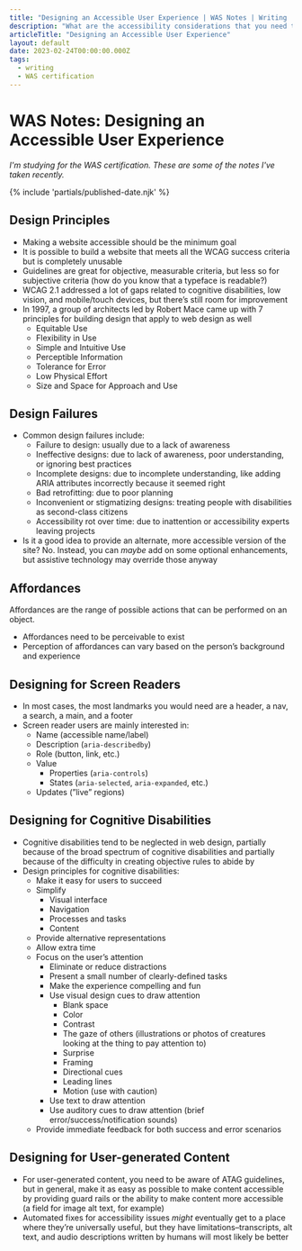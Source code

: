 ```yaml
---
title: "Designing an Accessible User Experience | WAS Notes | Writing | Dustin Whisman"
description: "What are the accessibility considerations that you need to account for when designing a user experience?"
articleTitle: "Designing an Accessible User Experience"
layout: default
date: 2023-02-24T00:00:00.000Z
tags:
  - writing
  - WAS certification
---
```


# WAS Notes: Designing an Accessible User Experience

_I'm studying for the WAS certification. These are some of the notes I've taken recently._

{% include 'partials/published-date.njk' %}

## Design Principles

- Making a website accessible should be the minimum goal
- It is possible to build a website that meets all the WCAG success criteria but is completely unusable
- Guidelines are great for objective, measurable criteria, but less so for subjective criteria (how do you know that a typeface is readable?)
- WCAG 2.1 addressed a lot of gaps related to cognitive disabilities, low vision, and mobile/touch devices, but there’s still room for improvement
- In 1997, a group of architects led by Robert Mace came up with 7 principles for building design that apply to web design as well
  - Equitable Use
  - Flexibility in Use
  - Simple and Intuitive Use
  - Perceptible Information
  - Tolerance for Error
  - Low Physical Effort
  - Size and Space for Approach and Use

## Design Failures

- Common design failures include:
  - Failure to design: usually due to a lack of awareness
  - Ineffective designs: due to lack of awareness, poor understanding, or ignoring best practices
  - Incomplete designs: due to incomplete understanding, like adding ARIA attributes incorrectly because it seemed right
  - Bad retrofitting: due to poor planning
  - Inconvenient or stigmatizing designs: treating people with disabilities as second-class citizens
  - Accessibility rot over time: due to inattention or accessibility experts leaving projects
- Is it a good idea to provide an alternate, more accessible version of the site? No. Instead, you can _maybe_ add on some optional enhancements, but assistive technology may override those anyway

## Affordances

Affordances are the range of possible actions that can be performed on an object.

- Affordances need to be perceivable to exist
- Perception of affordances can vary based on the person’s background and experience

## Designing for Screen Readers

- In most cases, the most landmarks you would need are a header, a nav, a search, a main, and a footer
- Screen reader users are mainly interested in:
  - Name (accessible name/label)
  - Description (`aria-describedby`)
  - Role (button, link, etc.)
  - Value
    - Properties (`aria-controls`)
    - States (`aria-selected`, `aria-expanded`, etc.)
  - Updates (”live” regions)

## Designing for Cognitive Disabilities

- Cognitive disabilities tend to be neglected in web design, partially because of the broad spectrum of cognitive disabilities and partially because of the difficulty in creating objective rules to abide by
- Design principles for cognitive disabilities:
  - Make it easy for users to succeed
  - Simplify
    - Visual interface
    - Navigation
    - Processes and tasks
    - Content
  - Provide alternative representations
  - Allow extra time
  - Focus on the user’s attention
    - Eliminate or reduce distractions
    - Present a small number of clearly-defined tasks
    - Make the experience compelling and fun
    - Use visual design cues to draw attention
      - Blank space
      - Color
      - Contrast
      - The gaze of others (illustrations or photos of creatures looking at the thing to pay attention to)
      - Surprise
      - Framing
      - Directional cues
      - Leading lines
      - Motion (use with caution)
    - Use text to draw attention
    - Use auditory cues to draw attention (brief error/success/notification sounds)
  - Provide immediate feedback for both success and error scenarios

## Designing for User-generated Content

- For user-generated content, you need to be aware of ATAG guidelines, but in general, make it as easy as possible to make content accessible by providing guard rails or the ability to make content more accessible (a field for image alt text, for example)
- Automated fixes for accessibility issues _might_ eventually get to a place where they’re universally useful, but they have limitations–transcripts, alt text, and audio descriptions written by humans will most likely be better
